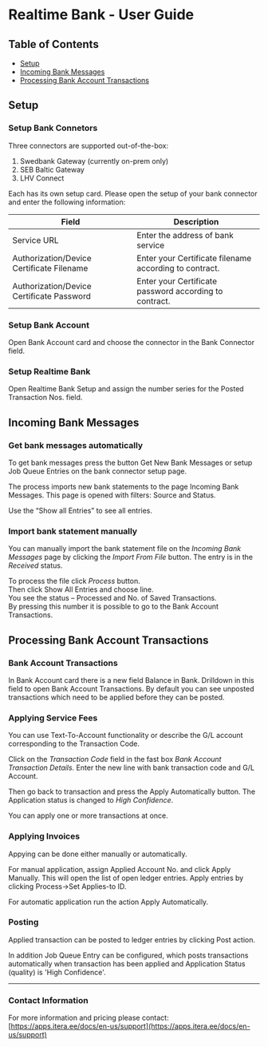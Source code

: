 # Realtime Bank - User Guide
## Table of Contents

-  [Setup](#Setup)
-  [Incoming Bank Messages](#Incoming-Bank-Messages)
-  [Processing Bank Account Transactions](#Processing-Bank-Account-Transactions)

## Setup

### Setup Bank Connetors

Three connectors are supported out-of-the-box:
1. Swedbank Gateway (currently on-prem only)
2. SEB Baltic Gateway
3. LHV Connect

Each has its own setup card. Please open the setup of your bank connector and enter the following information: 

Field |  Description | 
-- | --
Service URL | Enter the address of bank service
Authorization/Device Certificate Filename | Enter your Certificate filename according to contract.
Authorization/Device Certificate Password | Enter your Certificate password according to contract.

### Setup Bank Account
Open Bank Account card and choose the connector in the Bank Connector field.

### Setup Realtime Bank
Open Realtime Bank Setup and assign the number series for the Posted Transaction Nos. field.


## Incoming Bank Messages

### Get bank messages automatically

To get bank messages press the button Get New Bank Messages or setup Job Queue Entries on the bank connector setup page.

The process imports new bank statements to the page Incoming Bank Messages. This page is opened with filters: Source and Status.

Use the “Show all Entries” to see all entries.

### Import bank statement manually

You can manually import the bank statement file on the _Incoming Bank Messages_ page by clicking the _Import From File_ button. The entry is in the _Received_ status.

To process the file click _Process_ button.  
Then click Show All Entries and choose line.  
You see the status – Processed and No. of Saved Transactions.  
By pressing this number it is possible to go to the Bank Account Transactions.

## Processing Bank Account Transactions

### Bank Account Transactions

In Bank Account card there is a new field Balance in Bank. Drilldown in this field to open Bank Account Transactions. By default you can see unposted transactions which need to be applied before they can be posted.

### Applying Service Fees

You can use Text-To-Account functionality or describe the G/L account corresponding to the Transaction Code.

Click on the _Transaction Code_ field in the fast box _Bank Account Transaction Details._
Enter the new line with bank transaction code and G/L Account.

Then go back to transaction and press the Apply Automatically button.
The Application status is changed to _High Confidence_.

You can apply one or more transactions at once.


### Applying Invoices
Appying can be done either manually or automatically.

For manual application, assign Applied Account No. and click Apply Manually. This will open the list of open ledger entries. Apply entries by clicking Process->Set Applies-to ID.

For automatic application run the action Apply Automatically.

### Posting

Applied transaction can be posted to ledger entries by clicking Post action.

In addition Job Queue Entry can be configured, which posts transactions automatically when transaction has been applied and Application Status (quality) is 'High Confidence'.

---

### Contact Information
For more information and pricing please contact:  
[https://apps.itera.ee/docs/en-us/support](https://apps.itera.ee/docs/en-us/support)
